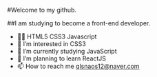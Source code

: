 #Welcome to my github.

##I am studying to become 
a front-end developer.

- 👐🏻 HTML5 CSS3 Javascript 
- 👀 I’m interested in CSS3
- 🌱 I’m currently studying JavaScript
- 💞️ I’m planning to learn ReactJS
- 📫 How to reach me
     qlsnaos12@naver.com
 

